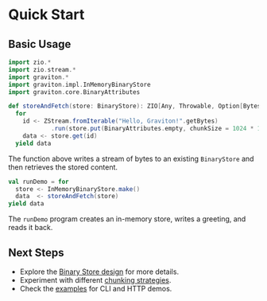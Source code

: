 # Quick Start

## Basic Usage

```scala mdoc:silent
import zio.*
import zio.stream.*
import graviton.*
import graviton.impl.InMemoryBinaryStore
import graviton.core.BinaryAttributes

def storeAndFetch(store: BinaryStore): ZIO[Any, Throwable, Option[Bytes]] =
  for
    id <- ZStream.fromIterable("Hello, Graviton!".getBytes)
            .run(store.put(BinaryAttributes.empty, chunkSize = 1024 * 1024))
    data <- store.get(id)
  yield data
```

The function above writes a stream of bytes to an existing `BinaryStore` and then retrieves the stored content.

```scala mdoc:silent
val runDemo = for
  store <- InMemoryBinaryStore.make()
  data  <- storeAndFetch(store)
yield data
```

The `runDemo` program creates an in-memory store, writes a greeting, and reads it back.

## Next Steps

- Explore the [Binary Store design](../binary-store.md) for more details.
- Experiment with different [chunking strategies](../chunking.md).
- Check the [examples](../examples/index.md) for CLI and HTTP demos.
